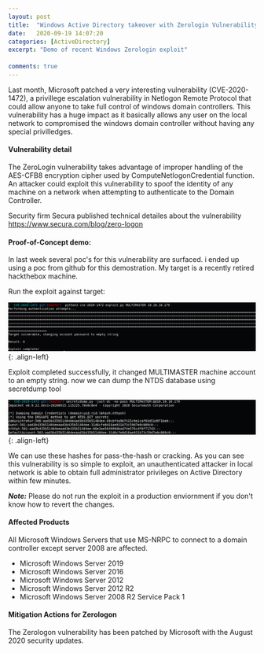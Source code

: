 ```yaml
---
layout: post
title:  "Windows Active Directory takeover with Zerologin Vulnerability (CVE-2020-1472)"
date:   2020-09-19 14:07:20
categories: [ActiveDirectory]
excerpt: "Demo of recent Windows Zerologin exploit"

comments: true
---
```



Last month, Microsoft patched a very interesting vulnerability (CVE-2020-1472), a privillege escalation vulnerability in Netlogon Remote Protocol that could allow anyone to take full control of windows domain controllers. This vulnerability has a huge impact as it basically allows any user on the local network to compromised the windows domain controller without having any special privilledges.  

#### Vulnerability detail

The ZeroLogin vulnerability takes advantage of improper handling of the AES-CFB8 encryption cipher used by ComputeNetlogonCredential function. An attacker could exploit this vulnerability to spoof the identity of any machine on a network when attempting to authenticate to the Domain Controller.

Security firm Secura published technical detailes about the vulnerability https://www.secura.com/blog/zero-logon



#### Proof-of-Concept demo:

In last week several poc's for this vulnerability are surfaced. i ended up using a poc from github for this demostration. My target is a recently retired hackthebox machine.

Run the exploit against target:

![source-01](/img/zero1.PNG){: .align-left}


Exploit completed successfully, it changed MULTIMASTER machine account to an empty string. now we can dump the NTDS database using secretdump tool

![source-01](/img/zero2.PNG){: .align-left}

We can use these hashes for pass-the-hash or cracking. 
As you can see this vulnerability is so simple to exploit, an unauthenticated attacker in local network is able to obtain full administrator privileges on Active Directory within few minutes. 

***Note:*** Please do not run the exploit in a production enviornment if you don't know how to revert the changes.


#### Affected Products

All Microsoft Windows Servers that use MS-NRPC to connect to a domain controller except server 2008 are affected.

+ Microsoft Windows Server 2019
+ Microsoft Windows Server 2016
+ Microsoft Windows Server 2012
+ Microsoft Windows Server 2012 R2
+ Microsoft Windows Server 2008 R2 Service Pack 1


#### Mitigation Actions for Zerologon

The Zerologon vulnerability has been patched by Microsoft with the August 2020 security updates.
